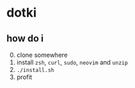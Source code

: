 # dotki
## how do i
0. clone somewhere
1. install `zsh`, `curl`, `sudo`, `neovim` and `unzip`
2. `./install.sh`
3. profit
